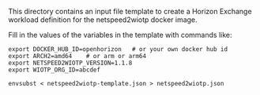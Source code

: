 This directory contains an input file template to create a Horizon Exchange workload definition for the netspeed2wiotp docker image.

Fill in the values of the variables in the template with commands like:

```
export DOCKER_HUB_ID=openhorizon   # or your own docker hub id
export ARCH2=amd64    # or arm or arm64
export NETSPEED2WIOTP_VERSION=1.1.8
export WIOTP_ORG_ID=abcdef

envsubst < netspeed2wiotp-template.json > netspeed2wiotp.json
```
